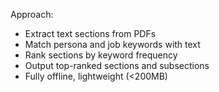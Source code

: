 Approach:
- Extract text sections from PDFs
- Match persona and job keywords with text
- Rank sections by keyword frequency
- Output top-ranked sections and subsections
- Fully offline, lightweight (<200MB)
